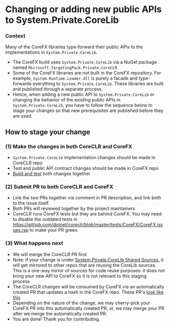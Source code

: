Changing or adding new public APIs to System.Private.CoreLib
============================================================

### Context 
Many of the CoreFX libraries type-forward their public APIs to the implementations in `System.Private.CoreLib`.
- The CoreFX build uses `System.Private.CoreLib` via a NuGet package named `Microsoft.TargetingPack.Private.CoreCLR`
- Some of the CoreFX libraries are not built in the CoreFX repository. For example, `System.Runtime.Loader.dll` is purely a facade and type-forwards everything to `System.Private.CoreLib`. These libraries are built and published through a separate process.
- Hence, when adding a new public API to `System.Private.CoreLib` or changing the behavior of the existing public APIs in `System.Private.CoreLib`, you have to follow the sequence below to stage your changes so that new prerequisites are published before they are used.

## How to stage your change

### (1) Make the changes in both CoreCLR and CoreFX
- `System.Private.CoreLib` implementation changes should be made in CoreCLR repo
- Test and public API contract changes should be made in CoreFX repo
- [Build and test](https://github.com/dotnet/corefx/blob/master/Documentation/project-docs/developer-guide.md#testing-with-private-coreclr-bits) both changes together

### (2) Submit PR to both CoreCLR and CoreFX
- Link the two PRs together via comment in PR description, and link both to the issue itself.
- Both PRs will reviewed together by the project maintainers
- CoreCLR runs CoreFX tests but they are behind CoreFX. You may need to disable the outdated tests in https://github.com/dotnet/coreclr/blob/master/tests/CoreFX/CoreFX.issues.rsp to make your PR green.

### (3) What happens next
- We will merge the CoreCLR PR first
- Note: if your change is under [System.Private.CoreLib Shared Sources](https://github.com/dotnet/coreclr/tree/master/src/System.Private.CoreLib/shared), it will get mirrored to other repos that are reusing the CoreLib sources. This is a one-way mirror of sources for code reuse purposes: it does not bring your new API to CoreFX so it is not relevant to this staging process.
- The CoreCLR changes will be consumed by CoreFX via an automatically created PR that updates a hash in the CoreFX repo. These PR's [look like this](https://github.com/dotnet/corefx/pulls?utf8=%E2%9C%93&q=is%3Apr+sort%3Aupdated-desc+coreclr++base%3Amaster+author%3Adotnet-maestro-bot+)
- Depending on the nature of the change, we may cherry-pick your CoreFX PR into this automatically created PR; or, we may merge your PR after we merge the automatically created PR.
- You are done! Thank you for contributing.
